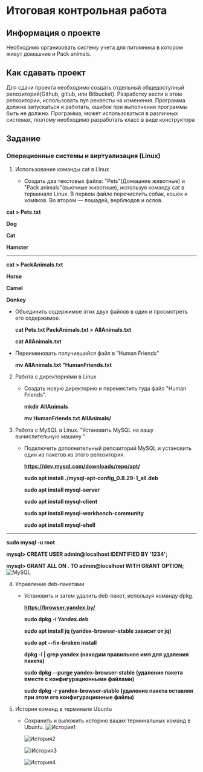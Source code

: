 # Итоговая контрольная работа

## Информация о проекте
Необходимо организовать систему учета для питомника в котором живут домашние и Pack animals.

## Как сдавать проект

Для сдачи проекта необходимо создать отдельный общедоступный репозиторий(Github, gitlub, или Bitbucket). Разработку вести в этом репозитории, использовать пул реквесты на изменения. Программа должна запускаться и работать, ошибок при выполнении программы быть не должно. Программа, может использоваться в различных системах, поэтому необходимо разработать класс в виде конструктора

## Задание

### Операционные системы и виртуализация (Linux)

1. Использование команды cat в Linux
   
   - Создать два текстовых файла: "Pets"(Домашние животные) и "Pack animals"(вьючные животные), используя команду cat в терминале Linux. В первом файле перечислить собак, кошек и хомяков. Во втором — лошадей, верблюдов и ослов.
     
**cat > Pets.txt**

   **Dog**

   **Cat**

   **Hamster**

-----
   **cat > PackAnimals.txt**

   **Horse**

   **Camel**

   **Donkey**

   

- Объединить содержимое этих двух файлов в один и просмотреть его содержимое.

  **cat Pets.txt PackAnimals.txt > AllAnimals.txt**

  **cat AllAnimals.txt**
  


- Переименовать получившийся файл в "Human Friends"
  

   **mv AllAnimals.txt "HumanFriends.txt**

2. Работа с директориями в Linux
    - Создать новую директорию и переместить туда файл "Human Friends".
   
      **mkdir AllAnimals**
   
      **mv HumanFriends.txt AllAnimals/**

3. Работа с MySQL в Linux. “Установить MySQL на вашу вычислительную машину ”
    - Подключить дополнительный репозиторий MySQL и установить один из пакетов из этого репозитория.

      **https://dev.mysql.com/downloads/repo/apt/**
   
      **sudo apt install ./mysql-apt-config_0.8.29-1_all.deb**
   
      **sudo apt install mysql-server**
   
      **sudo apt install mysql-client**
   
      **sudo apt install mysql-workbench-community**
   
      **sudo apt install mysql-shell**
----
   **sudo mysql -u root**

   **mysql> CREATE USER admin@localhost IDENTIFIED BY '1234';**

   **mysql> GRANT ALL ON *.* TO admin@localhost WITH GRANT OPTION;**
   ![MySQL](https://github.com/MarinaZhdanovich/exam_work_final/assets/117445657/308405f1-6a58-4be7-9cc9-7df4ab689502)


4. Управление deb-пакетами
    - Установить и затем удалить deb-пакет, используя команду dpkg.
   
      **https://browser.yandex.by/**
   
      **sudo dpkg -i Yandex.deb**
   
      **sudo apt install jq (yandex-browser-stable зависит от jq)**
   
      **sudo apt --fix-broken install**

      **dpkg -l | grep yandex (находим правильное имя для удаления пакета)**
   
      **sudo dpkg --purge yandex-browser-stable (удаление пакета вместе с конфигурационными файлами)**
   
      **sudo dpkg -r yandex-browser-stable (удаление пакета оставляя при этом его конфигурационные файлы)**

5. История команд в терминале Ubuntu
    - Сохранить и выложить историю ваших терминальных команд в Ubuntu.
      ![История1](https://github.com/MarinaZhdanovich/exam_work_final/assets/117445657/0b517288-b37c-4817-a7e1-829cf57c0fcf)
      
      ![История2](https://github.com/MarinaZhdanovich/exam_work_final/assets/117445657/27d9ab9f-1c4e-4cbc-8836-4c2044e17d77)
      
      ![iИстория3](https://github.com/MarinaZhdanovich/exam_work_final/assets/117445657/45b8f473-6e35-4497-a787-608f32644839)
      
      ![История4](https://github.com/MarinaZhdanovich/exam_work_final/assets/117445657/b6e666c3-cf69-4ee4-81d4-4f5734b70018)





      
